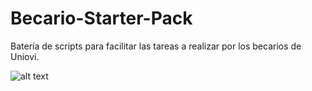 # Becario-Starter-Pack
Batería de scripts para facilitar las tareas a realizar por los becarios de Uniovi.

![alt text](https://upload.wikimedia.org/wikipedia/commons/thumb/0/06/Universidad_de_Oviedo_Escudo.jpg/245px-Universidad_de_Oviedo_Escudo.jpg)
